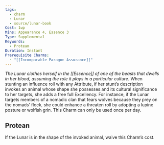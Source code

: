 ```yaml
---
tags:
  - charm
  - Lunar
  - source/lunar-book
Cost: 1wp
Mins: Appearance 4, Essence 3
Type: Supplemental
Keywords:
  - Protean
Duration: Instant
Prerequisite Charms:
  - "[[Incomparable Paragon Assurance]]"
---
```

*The Lunar clothes herself in the [[Essence]] of one of the beasts that dwells in her blood, assuming the role it plays in a particular culture.*
When stunting an influence roll with any Attribute, if her stunt’s description invokes an animal whose shape she possesses and its cultural significance to her targets, she adds a free full Excellency. For instance, if the Lunar targets members of a nomadic clan that fears wolves because they prey on the nomads’ flock, she could enhance a threaten roll by adopting a lupine posture or wolfish grin. This Charm can only be used once per day. 
## Protean
If the Lunar is in the shape of the invoked animal, waive this Charm’s cost.
